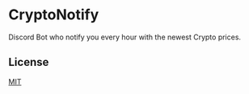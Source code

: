 # CryptoNotify

Discord Bot who notify you every hour with the newest Crypto prices.



## License
[MIT](https://choosealicense.com/licenses/mit/)
